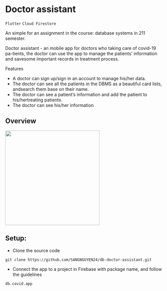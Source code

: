 # Doctor assistant

`Flutter` `Cloud Firestore`

An simple for an assignment in the course: database systems in 211 semester.

Doctor assistant - an mobile app for doctors who taking care of covid-19 pa-tients, the doctor can use the app to manage the patients’ information and savesome important records in treatment process.

Features
- A doctor can sign up/sign in an account to manage his/her data.
- The doctor can see all the patients in the DBMS as a beautiful card lists, andsearch them base on their name.
- The doctor can see a patient’s information and add the patient to his/hertreating patients.
- The doctor can see his/her information


## Overview
<img src="/overview.gif" width="300">

## Setup:
- Clone the source code
```
git clone https://github.com/SANGNGUYEN24/db-doctor-assistant.git
```
- Connect the app to a project in Firebase with package name, and follow the guidelines
```
db.covid.app
```
